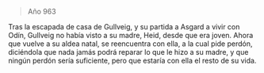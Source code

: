 > Año 963

Tras la escapada de casa de Gullveig, y su partida a Asgard a vivir con Odín, Gullveig no había visto a su madre, Heid, desde que era joven. Ahora que vuelve a su aldea natal, se reencuentra con ella, a la cual pide perdón, diciéndola que nada jamás podrá reparar lo que le hizo a su madre, y que ningún perdón sería suficiente, pero que estaría con ella el resto de su vida.